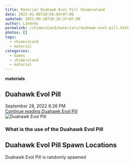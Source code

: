 ```yaml
---
title: Material Duahawk Evol Pill Chimeraland
date: 2022-01-06T20:56:03+07:00
updated: 2022-09-28T20:26:37+07:00
author: L3n4r0x
permalink: /chimeraland/materials/duahawk-evol-pill.html
photos: []
tags:
  - chimeraland
  - material
categories:
  - Games
  - chimeraland
  - material
---
```


<section id="bootstrap-wrapper">
  <link
    rel="stylesheet"
    href="https://rawcdn.githack.com/dimaslanjaka/Web-Manajemen/870a349/css/bootstrap-5-3-0-alpha3-wrapper.css"
  />
  <div
    class="row g-0 border rounded overflow-hidden flex-md-row mb-4 shadow-sm position-relative bg-light text-dark"
  >
    <div class="col p-4 d-flex flex-column position-static">
      <strong class="d-inline-block mb-2 text-success">materials</strong>
      <h2 class="mb-0">Duahawk Evol Pill</h2>
      <div class="mb-1 text-muted">September 28, 2022 8:26 PM</div>
      <a
        href="/chimeraland/materials/duahawk-evol-pill.html"
        class="stretched-link d-none"
        >Continue reading Duahawk Evol Pill</a
      >
    </div>
    <div class="col-auto d-none d-lg-block">
      <img
        src="https://via.placeholder.com/550x50/FFFFFF/000000/?text=Duahawk Evol Pill"
        alt="Duahawk Evol Pill"
      />
    </div>
  </div>
  <div class="row bg-light text-dark">
    <div class="col-lg-6 col-12 mb-2">
      <div class="card">
        <div class="card-body">
          <h3 class="card-title">What is the use of the Duahawk Evol Pill</h3>
          <div class="card-text"><ul></ul></div>
        </div>
      </div>
    </div>
    <div class="col-lg-6 col-12 mb-2"></div>
    <div class="col-12 mb-2">
      <h2>Duahawk Evol Pill Spawn Locations</h2>
      <p>Duahawk Evol Pill is randomly spawned</p>
    </div>
  </div>
</section>